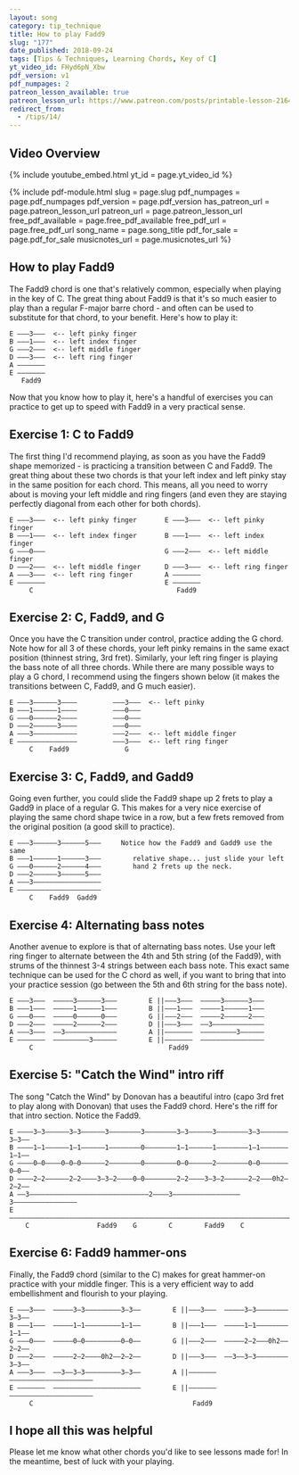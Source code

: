 ```yaml
---
layout: song
category: tip_technique
title: How to play Fadd9
slug: "177"
date_published: 2018-09-24
tags: [Tips & Techniques, Learning Chords, Key of C]
yt_video_id: FHyd6pN_Xbw
pdf_version: v1
pdf_numpages: 2
patreon_lesson_available: true
patreon_lesson_url: https://www.patreon.com/posts/printable-lesson-21646757
redirect_from:
  - /tips/14/
---
```


## Video Overview

{% include youtube_embed.html yt_id = page.yt_video_id %}

<!-- Coming soon! -->

{% include pdf-module.html slug = page.slug pdf_numpages = page.pdf_numpages pdf_version = page.pdf_version has_patreon_url = page.patreon_lesson_url patreon_url = page.patreon_lesson_url free_pdf_available = page.free_pdf_available free_pdf_url = page.free_pdf_url song_name = page.song_title pdf_for_sale = page.pdf_for_sale musicnotes_url = page.musicnotes_url %}

## How to play Fadd9

The Fadd9 chord is one that's relatively common, especially when playing in the key of C. The great thing about Fadd9 is that it's so much easier to play than a regular F-major barre chord - and often can be used to substitute for that chord, to your benefit. Here's how to play it:

    E –––3–––  <-- left pinky finger
    B –––1–––  <-- left index finger
    G –––2–––  <-- left middle finger
    D –––3–––  <-- left ring finger
    A –––––––
    E –––––––
       Fadd9   

Now that you know how to play it, here's a handful of exercises you can practice to get up to speed with Fadd9 in a very practical sense.

## Exercise 1: C to Fadd9

The first thing I'd recommend playing, as soon as you have the Fadd9 shape memorized - is practicing a transition between C and Fadd9. The great thing about these two chords is that your left index and left pinky stay in the same position for each chord. This means, all you need to worry about is moving your left middle and ring fingers (and even they are staying perfectly diagonal from each other for both chords).

    E –––3–––  <-- left pinky finger       E –––3–––  <-- left pinky finger    
    B –––1–––  <-- left index finger       B –––1–––  <-- left index finger   
    G –––0–––                              G –––2–––  <-- left middle finger  
    D –––2–––  <-- left middle finger      D –––3–––  <-- left ring finger   
    A –––3–––  <-- left ring finger        A –––––––                         
    E –––––––                              E –––––––                         
         C                                    Fadd9                          

## Exercise 2: C, Fadd9, and G

Once you have the C transition under control, practice adding the G chord. Note how for all 3 of these chords, your left pinky remains in the same exact position (thinnest string, 3rd fret). Similarly, your left ring finger is playing the bass note of all three chords. While there are many possible ways to play a G chord, I recommend using the fingers shown below (it makes the transitions between C, Fadd9, and G much easier).

    E –––3––––––3––––         –––3–––  <-- left pinky
    B –––1––––––1––––         –––0–––      
    G –––0––––––2––––         –––0–––
    D –––2––––––3––––         –––0–––
    A –––3–––––––––––         –––2–––  <-- left middle finger  
    E –––––––––––––––         –––3–––  <-- left ring finger   
         C    Fadd9              G   

## Exercise 3: C, Fadd9, and Gadd9

Going even further, you could slide the Fadd9 shape up 2 frets to play a Gadd9 in place of a regular G. This makes for a very nice exercise of playing the same chord shape twice in a row, but a few frets removed from the original position (a good skill to practice).

    E –––3––––––3––––––5–––     Notice how the Fadd9 and Gadd9 use the same
    B –––1––––––1––––––3–––        relative shape... just slide your left
    G –––0––––––2––––––4–––        hand 2 frets up the neck.
    D –––2––––––3––––––5–––
    A –––3–––––––––––––––––
    E –––––––––––––––––––––
         C    Fadd9  Gadd9   

## Exercise 4: Alternating bass notes

Another avenue to explore is that of alternating bass notes. Use your left ring finger to alternate between the 4th and 5th string (of the Fadd9), with strums of the thinnest 3-4 strings between each bass note. This exact same technique can be used for the C chord as well, if you want to bring that into your practice session (go between the 5th and 6th string for the bass note).

    E –––3–––  –––––3––––––3–––        E ||–––3–––  –––––3––––––3–––
    B –––1–––  –––––1––––––1–––        B ||–––1–––  –––––1––––––1–––
    G –––0–––  –––––0––––––0–––        G ||–––2–––  –––––2––––––2–––
    D –––2–––  –––––2––––––2–––        D ||–––3–––  ––3–––––––––––––
    A –––3–––  ––3–––––––––––––        A ||–––––––  –––––––––3––––––
    E –––––––  –––––––––3––––––        E ||–––––––  ––––––––––––––––
         C                                  Fadd9

## Exercise 5: "Catch the Wind" intro riff

The song "Catch the Wind" by Donovan has a beautiful intro (capo 3rd fret to play along with Donovan) that uses the Fadd9 chord. Here's the riff for that intro section. Notice the Fadd9.

    E ––––3–3––––––3–3––––––3––––––––3––––––––3–3––––––3––––––––3–3–––––––3–3––
    B ––––1–1––––––1–1––––––1––––––––0––––––––1–1––––––1––––––––1–1–––––––1–1––
    G ––––0–0––––0–0–0––––––2––––––––0––––––––0–0––––––2––––––––0–0–––––––0–0––
    D ––––2–2––––––2–2––––3–3–2––––0–0––––––––2–2––––3–3–2––––––2–2–––0h2–2–2––
    A ––3––––––––––––––––––––––––––––––2––––3–––––––––––––––––3––––––––––––––––
    E –––––––––––––––––––––––––––––––––––––––––––––––––––––––––––––––––––––––––
        C                 Fadd9    G        C        Fadd9    C

## Exercise 6: Fadd9 hammer-ons

Finally, the Fadd9 chord (similar to the C) makes for great hammer-on practice with your middle finger. This is a very efficient way to add embellishment and flourish to your playing.

    E –––3–––  –––––3–3–––––––––3–3––        E ||–––3–––  –––––3–3––––––––3–3––
    B –––1–––  –––––1–1–––––––––1–1––        B ||–––1–––  –––––1–1––––––––1–1––
    G –––0–––  –––––0–0–––––––––0–0––        G ||–––2–––  –––––2–2–––0h2––2–2––
    D –––2–––  –––––2–2––––0h2––2–2––        D ||–––3–––  ––3––3–3––––––––3–3––
    A –––3–––  ––3––3–3–––––––––3–3––        A ||–––––––  –––––––––––––––––––––
    E –––––––  ––––––––––––––––––––––        E ||–––––––  –––––––––––––––––––––
         C                                        Fadd9

## I hope all this was helpful

Please let me know what other chords you'd like to see lessons made for! In the meantime, best of luck with your playing.

